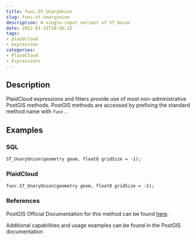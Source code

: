 ```yaml
---
title: func.ST_UnaryUnion
slug: func-st-unaryunion
description: A single-input variant of ST_Union
date: 2022-01-31T10:56:12
tags:
- plaidcloud
- expression
categories:
- PlaidCloud
- Expressions
---
```



## Description


PlaidCloud expressions and filters provide use of most non-administrative PostGIS methods. PostGIS methods are accessed by prefixing the standard method name with `func.`.



## Examples


### SQL



```
ST_UnaryUnion(geometry geom, float8 gridSize = -1);
```

  



### PlaidCloud



```
func.ST_UnaryUnion(geometry geom, float8 gridSize = -1);
```

  



### References


PostGIS Official Documentation for this method can be found [here](https://postgis.net/docs/manual-3.1/ST_UnaryUnion.html).



Additional capabilities and usage examples can be found in the PostGIS documentation

